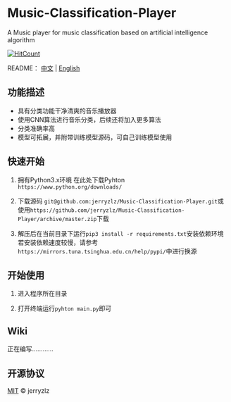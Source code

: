# Music-Classification-Player
A Music player for music classification based on artificial intelligence algorithm

[![HitCount](http://hits.dwyl.com/jerryzlz/Music-Classification-Player.svg)](http://hits.dwyl.com/jerryzlz/Music-Classification-Player)

README： [中文](README.md)  |  [English](README_EN.md)

## 功能描述
- 具有分类功能干净清爽的音乐播放器
- 使用CNN算法进行音乐分类，后续还将加入更多算法
- 分类准确率高
- 模型可拓展，并附带训练模型源码，可自己训练模型使用

## 快速开始
1. 拥有Python3.x环境
在此处下载Pyhton
`https://www.python.org/downloads/`

2. 下载源码
`git@github.com:jerryzlz/Music-Classification-Player.git`或使用`https://github.com/jerryzlz/Music-Classification-Player/archive/master.zip`下载

3. 解压后在当前目录下运行`pip3 install -r requirements.txt`安装依赖环境
若安装依赖速度较慢，请参考`https://mirrors.tuna.tsinghua.edu.cn/help/pypi/`中进行换源

## 开始使用
1. 进入程序所在目录

2. 打开终端运行`pyhton main.py`即可

## Wiki
正在编写…………

## 开源协议

[MIT](LICENSE) © jerryzlz
